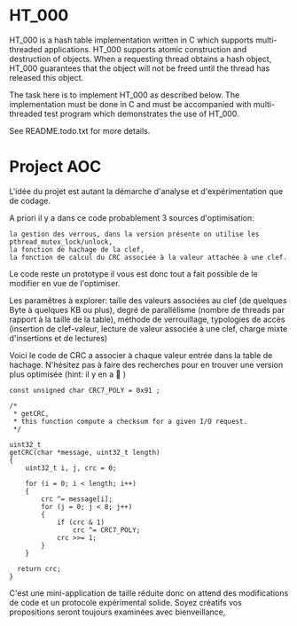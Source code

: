 # HT_000
HT_000 is a hash table implementation written in C which supports multi-
threaded applications.  HT_000 supports atomic construction and destruction of
objects.  When a requesting thread obtains a hash object, HT_000 guarantees
that the object will not be freed until the thread has released this object.

The task here is to implement HT_000 as described below.  The implementation
must be done in C and must be accompanied with multi-threaded test program
which demonstrates the use of HT_000.

See README.todo.txt for more details.

# Project AOC

L'idée du projet est autant la démarche d'analyse et d'expérimentation que de codage.

A priori il y a dans ce code probablement 3 sources d'optimisation:

    la gestion des verrous, dans la version présente on utilise les pthread_mutex_lock/unlock,
    la fonction de hachage de la clef,
    la fonction de calcul du CRC associée à la valeur attachée à une clef.

Le code reste un prototype il vous est donc tout a fait possible de le modifier en vue de l'optimiser.

Les paramêtres à explorer: taille des valeurs associées au clef (de quelques Byte à quelques KB ou plus), degré de parallélisme (nombre de threads par rapport à la taille de la table), méthode de verrouillage, typologies de accès (insertion de clef-valeur, lecture de valeur associée à une clef, charge mixte d'insertions et de lectures)

Voici le code de CRC a associer à chaque valeur entrée dans la table de hachage. N'hésitez pas à faire des recherches pour en trouver une version plus optimisée (hint: il y en a 🙂 )

```
const unsigned char CRC7_POLY = 0x91 ;

/*
 * getCRC,
 * this function compute a checksum for a given I/O request.
 */

uint32_t
getCRC(char *message, uint32_t length)
{
    uint32_t i, j, crc = 0;

    for (i = 0; i < length; i++)
    {
        crc ^= message[i];
        for (j = 0; j < 8; j++)
        {
            if (crc & 1)
                crc ^= CRC7_POLY;
            crc >>= 1;
        }
    }

  return crc;
}
```
C'est une mini-application de taille réduite donc on attend des modifications de code et un protocole expérimental solide.
Soyez créatifs vos propositions seront toujours examinées avec bienveillance,
